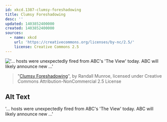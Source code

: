 ```yaml
---
id: xkcd.1387-clumsy-foreshadowing
title: Clumsy Foreshadowing
desc: ''
updated: 1403852400000
created: 1403852400000
sources:
  - name: xkcd
    url: 'https://creativecommons.org/licenses/by-nc/2.5/'
    license: Creative Commons 2.5
---
```

!['... hosts were unexpectedly fired from ABC's 'The View' today. ABC will likely announce new ...'](https://imgs.xkcd.com/comics/clumsy_foreshadowing.png)
> "[Clumsy Foreshadowing](https://xkcd.com/1387/)", by Randall Munroe, licensed under Creative Commons Attribution-NonCommercial 2.5 License

## Alt Text
'... hosts were unexpectedly fired from ABC's 'The View' today. ABC will likely announce new ...'
